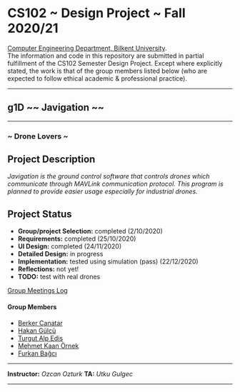 # CS102 ~ Design Project ~ Fall 2020/21
[Computer Engineering Department, Bilkent University](http://w3.cs.bilkent.edu.tr/en/).  
The information and code in this repository are submitted in partial fulfillment of the CS102 Semester Design Project. Except where explicitly stated, the work is that of the group members listed below (who are expected to follow ethical academic & professional practice).
****
## g1D ~~ Javigation ~~
****
### ~ Drone Lovers ~

## Project Description
_Javigation is the ground control software that controls drones which communicate through MAVLink communication protocol. This program is planned to provide easier usage especially for industrial drones._

## Project Status
+ **Group/project Selection:** completed (2/10/2020)
+ **Requirements:** completed (25/10/2020)
+ **UI Design:** completed (24/11/2020)
+ **Detailed Design:** in progress
+ **Implementation:** tested using simulation (pass) (22/12/2020)
+ **Reflections:** not yet!
+ **TODO:** test with real drones

[Group Meetings Log](project/meetingslog.md)
#### Group Members
- [Berker Canatar](project/berkercanatar_log.md)
- [Hakan Gülcü](project/member2_log.md)
- [Turgut Alp Edis](project/member3_log.md)
- [Mehmet Kaan Örnek](project/member4_log.md)
- [Furkan Bağcı](project/FurkanBağcı_log.md)

****
**Instructor:** _Ozcan Ozturk_   **TA:**  _Utku Gulgec_
****